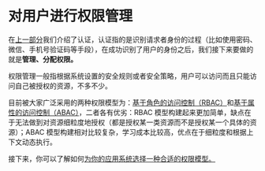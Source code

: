 # 对用户进行权限管理

<LastUpdated/>

在[上一部分](../authentication/README.md)我们介绍了认证，认证指的是识别请求者身份的过程（比如使用密码、微信、手机号验证码等手段），在成功识别了用户的身份之后，我们接下来要做的就是**管理、分配权限。**

权限管理一般指根据系统设置的安全规则或者安全策略，用户可以访问而且只能访问自己被授权的资源，不多不少。

目前被大家广泛采用的两种权限模型为：[基于角色的访问控制（RBAC）](./choose-the-right-access-control-model.md#什么是基于角色的访问控制-rbac)和[基于属性的访问控制（ABAC）](./choose-the-right-access-control-model.md#什么是基于属性的访问控制-abac)，二者各有优劣：RBAC 模型构建起来更加简单，缺点在于无法做到对资源细粒度地授权（都是授权某一类资源而不是授权某一个具体的资源）；ABAC 模型构建相对比较复杂，学习成本比较高，优点在于细粒度和根据上下文动态执行。

接下来，你可以了解如何[为你的应用系统选择一种合适的权限模型。](./choose-the-right-access-control-model.md)
